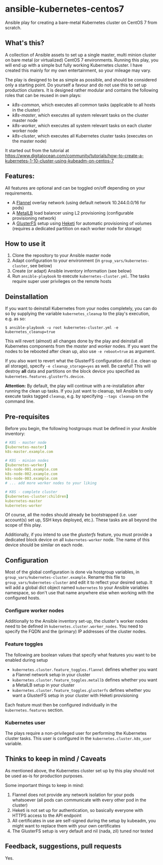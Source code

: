 # ansible-kubernetes-centos7

Ansible play for creating a bare-metal Kubernetes cluster on CentOS 7 from scratch.

## What's this?

A collection of Ansible assets to set up a single master, multi minion cluster on bare metal (or virtualized) CentOS 7 environments. Running this play, you will end up with a simple but fully working Kubernetes cluster. I have created this mainly for my own entertainment, so your mileage may vary.

The play is designed to be as simple as possible, and should be considered only a starting point. Do yourself a favour and do not use this to set up production clusters. It is designed rather modular and contains the following roles that can be reused in own plays:

- *k8s-common*, which executes all common tasks (applicable to all hosts in the cluster)
- *k8s-master*, which executes all system relevant tasks on the cluster master node
- *k8s-worker*, which executes all system relevant tasks on each cluster worker node
- *k8s-cluster*, which executes all Kubernetes cluster tasks (executes on the master node)

It started out from the tutorial at https://www.digitalocean.com/community/tutorials/how-to-create-a-kubernetes-1-10-cluster-using-kubeadm-on-centos-7

## Features:

All features are optional and can be toggled on/off depending on your requirements.

- A [Flannel](https://github.com/coreos/flannel) overlay network (using default network 10.244.0.0/16 for pods)
- A [MetalLB](https://metallb.universe.tf/) load balancer using L2 provisioning (configurable provisioning network)
- A [GlusterFS](https://www.gluster.org/) setup using [Heketi](https://github.com/heketi/heketi) for automatic provisioning of volumes (requires a dedicated partition on each worker node for storage)

## How to use it

1. Clone the repository to your Ansible master node
2. Adapt configuration to your environment (in ```group_vars/kubernetes-cluster```, see below)
3. Create (or adapt) Ansible inventory information (see below)
4. Run ```ansible-playbook``` to execute ```kubernetes-cluster.yml```. The tasks require super user privileges on the remote hosts

## Deinstallation

If you want to deinstall Kubernetes from your nodes completely, you can do so by supplying the variable ```kubernetes_cleanup``` to the play's execution, e.g. as so:

```
$ ansible-playbook -u root kubernetes-cluster.yml -e kubernetes_cleanup=true
```
This will revert (almost) all changes done by the play and deinstall all Kubernetes components from the *master* and *worker* nodes. If you want the nodes to be rebooted after clean up, also use ```-e reboot=true``` as argument.

If you also want to revert what the GlusterFS configuration did (i.e. clean up all storage), specify ```-e cleanup_storage=yes``` as well. Be careful! This will destroy **all** data and partitions on the block device you specified as ```kubernetes.features.glusterfs.device```.

**Attention:** By default, the play will continue with a re-installation after running the clean up tasks. If you just want to cleanup, tell Ansible to only execute tasks tagged ```cleanup```, e.g. by specifying ```--tags cleanup``` on the command line.

## Pre-requisites

Before you begin, the following hostgroups must be defined in your Ansible inventory:

```yaml
# K8S - master node
[kubernetes-master]
k8s-master.example.com

# K8S - minion nodes
[kubernetes-worker]
k8s-node-001.example.com
k8s-node-002.example.com
k8s-node-003.example.com
# ... add more worker nodes to your liking

# K8S - complete cluster
[kubernetes-cluster:children]
kubernetes-master
kubernetes-worker
```
Of course, all the nodes should already be bootstrapped (i.e. user account(s) set up, SSH keys deployed, etc.). These tasks are all beyond the scope of this play.

Additionally, if you intend to use the *glusterfs* feature, you must provide a dedicated block device on all ```kubernetes-worker``` node. The name of this device should be similar on each node.

## Configuration

Most of the global configuration is done via hostgroup variables, in ```group_vars/kubernetes-cluster.example```. Rename this file to ```group_vars/kubernetes-cluster``` and edit it to reflect your desired setup. It will add a global dict object named ```kubernetes``` to your Ansible variables namespace, so don't use that name anywhere else when working with the configured hosts.

### Configure worker nodes

Additionally to the Ansible inventory set-up, the cluster's worker nodes need to be defined in ```kubernetes.cluster.worker_nodes```. You need to specify the FQDN and the (primary) IP addresses of the cluster nodes.

### Feature toggles
The following are boolean values that specify what features you want to be enabled during setup

- ```kubernetes.cluster.feature_toggles.flannel``` defines whether you want a Flannel network setup in your cluster
- ```kubernetes.cluster.feature_toggles.metallb``` defines whether you want a MetalLB setup in your cluster
- ```kubernetes.cluster.feature_toggles.glusterfs``` defines whether you want a GlusterFS setup in your cluster with Heketi provisioning

Each feature must then be configured individually in the ```kubernetes.features``` section.

### Kubernetes user
The plays require a non-privileged user for performing the Kubernetes cluster tasks. This user is configured in the ```kubernetes.cluster.k8s_user``` variable.

## Thinks to keep in mind / Caveats
As mentioned above, the Kubernetes cluster set up by this play should not be used as-is for production purposes. 

Some important things to keep in mind:

1. Flannel does not provide any network isolation for your pods whatsoever (all pods can communicate with every other pod in the cluster)
2. Heketi is not set up for authentication, so basically everyone with HTTPS access to the API endpoint 
3. All certificates in use are self-signed during the setup by kubeadm, you might want to replace them with your own certificates
4. The GlusterFS setup is very default and nil (nada, zil) tuned nor tested

## Feedback, suggestions, pull requests
Yes.
